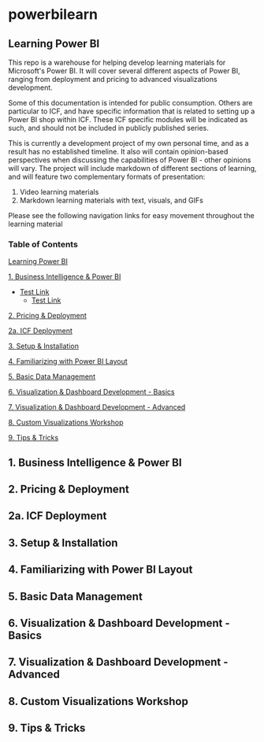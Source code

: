 # powerbilearn

## Learning Power BI
This repo is a warehouse for helping develop learning materials for Microsoft's Power BI. It will cover several different aspects of Power BI, ranging from deployment and pricing to advanced visualizations development.

Some of this documentation is intended for public consumption. Others are particular to ICF, and have specific information that is related to setting up a Power BI shop within ICF. These ICF specific modules will be indicated as such, and should not be included in publicly published series.

This is currently a development project of my own personal time, and as a result has no established timeline. It also will contain opinion-based perspectives when discussing the capabilities of Power BI - other opinions will vary. The project will include markdown of different sections of learning, and will feature two complementary formats of presentation:
1. Video learning materials
2. Markdown learning materials with text, visuals, and GIFs

Please see the following navigation links for easy movement throughout the learning material
### Table of Contents
[Learning Power BI](https://github.com/ErikKBethke/powerbilearn#learning-power-bi)  

[1. Business Intelligence & Power BI](https://github.com/ErikKBethke/powerbilearn#1-business-intelligence--power-bi)  
  * [Test Link]()
    - [Test Link]()  

[2. Pricing & Deployment](https://github.com/ErikKBethke/powerbilearn#2-pricing--deployment)  

[2a. ICF Deployment](https://github.com/ErikKBethke/powerbilearn#2a-icf-deployment)  

[3. Setup & Installation](https://github.com/ErikKBethke/powerbilearn#3-setup--installation)  

[4. Familiarizing with Power BI Layout](https://github.com/ErikKBethke/powerbilearn#4-familiarizing-with-power-bi-layout)  

[5. Basic Data Management ](https://github.com/ErikKBethke/powerbilearn#5-basic-data-management)  

[6. Visualization & Dashboard Development - Basics](https://github.com/ErikKBethke/powerbilearn#6-visualization--dashboard-development---basics)  

[7. Visualization & Dashboard Development - Advanced](https://github.com/ErikKBethke/powerbilearn#7-visualization--dashboard-development---advanced)  

[8. Custom Visualizations Workshop](https://github.com/ErikKBethke/powerbilearn#8-custom-visualizations-workshop)  

[9. Tips & Tricks](https://github.com/ErikKBethke/powerbilearn#9-tips--tricks)  

## 1. Business Intelligence & Power BI


## 2. Pricing & Deployment

## 2a. ICF Deployment

## 3. Setup & Installation

## 4. Familiarizing with Power BI Layout

## 5. Basic Data Management

## 6. Visualization & Dashboard Development - Basics

## 7. Visualization & Dashboard Development - Advanced

## 8. Custom Visualizations Workshop

## 9. Tips & Tricks
